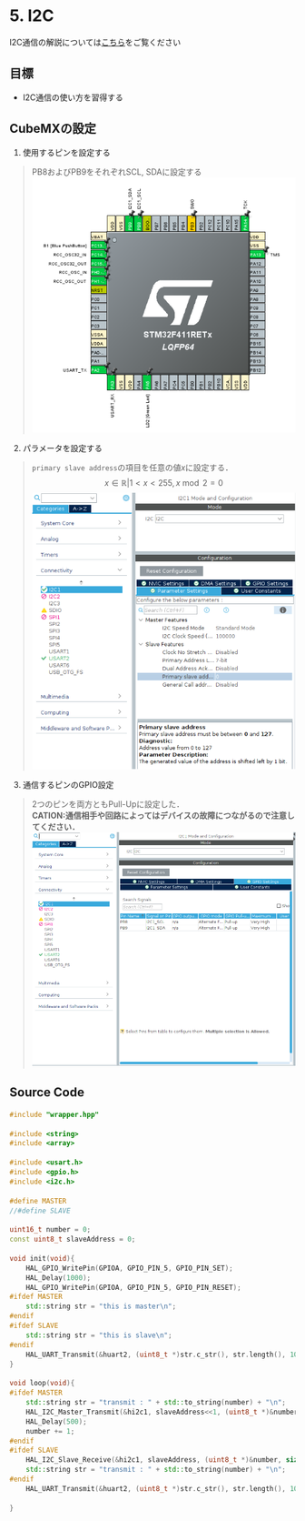 # 5. I2C
I2C通信の解説については[こちら](../../communication/)をご覧ください
## 目標
- I2C通信の使い方を習得する

## CubeMXの設定
1. 使用するピンを設定する
>PB8およびPB9をそれぞれSCL, SDAに設定する
>![](_res/I2C_Pinout.png)
2. パラメータを設定する
>`primary slave address`の項目を任意の値$x$に設定する．
>$$ x \in\mathbb{R}| 1<x<255,  x\bmod 2 = 0$$
>![](_res/I2C_config.png)
3. 通信するピンのGPIO設定
>2つのピンを両方ともPull-Upに設定した．  
>**CATION:通信相手や回路によってはデバイスの故障につながるので注意してください．**
>![](_res/I2C_gpioConfig.png)
## Source Code
```c++
#include "wrapper.hpp"

#include <string>
#include <array>

#include <usart.h>
#include <gpio.h>
#include <i2c.h>

#define MASTER
//#define SLAVE

uint16_t number = 0;
const uint8_t slaveAddress = 0;

void init(void){
	HAL_GPIO_WritePin(GPIOA, GPIO_PIN_5, GPIO_PIN_SET);
	HAL_Delay(1000);
	HAL_GPIO_WritePin(GPIOA, GPIO_PIN_5, GPIO_PIN_RESET);
#ifdef MASTER
	std::string str = "this is master\n";
#endif
#ifdef SLAVE
	std::string str = "this is slave\n";
#endif
	HAL_UART_Transmit(&huart2, (uint8_t *)str.c_str(), str.length(), 100);
}

void loop(void){
#ifdef MASTER
	std::string str = "transmit : " + std::to_string(number) + "\n";
	HAL_I2C_Master_Transmit(&hi2c1, slaveAddress<<1, (uint8_t *)&number, sizeof(number), 100);
    HAL_Delay(500);
	number += 1;
#endif
#ifdef SLAVE
	HAL_I2C_Slave_Receive(&hi2c1, slaveAddress, (uint8_t *)&number, sizeof(number), 1000);
	std::string str = "transmit : " + std::to_string(number) + "\n";
#endif
    HAL_UART_Transmit(&huart2, (uint8_t *)str.c_str(), str.length(), 100);

}
```
